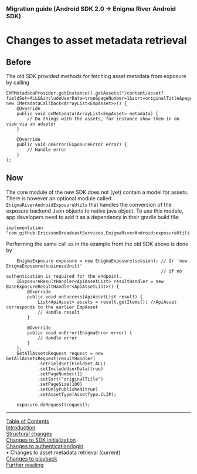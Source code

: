 ### Migration guide (Android SDK 2.0 -> Enigma River Android SDK)
# Changes to asset metadata retrieval
## Before

The old SDK provided methods for fetching asset metadata from exposure by calling
```
EMPMetadataProvider.getInstance().getAssets("/content/asset?fieldSet=ALL&&includeUserData=true&pageNumber=1&sort=originalTitle&pageSize=100&onlyPublished=true&assetType=CLIP", new IMetadataCallback<ArrayList<EmpAsset>>() {
	@Override
    public void onMetadata(ArrayList<EmpAsset> metadata) {
        // Do things with the assets, for instance show them in an view via an adapter
    }

    @Override
    public void onError(ExposureError error) {
        // Handle error
    }
);
```

## Now
The core module of the new SDK does not (yet) contain a model for assets. There is however an
optional module called `EnigmaRiverAndroidExposureUtils` that handles the conversion of the exposure
backend Json objects to native java object. To use this module, app developers need to add it as a
dependency in their gradle build file:
```
implementation "com.github.EricssonBroadcastServices.EnigmaRiverAndroid:exposureUtils:r3.4.3"
```
Performing the same call as in the example from the old SDK above is done by
```
    EnigmaExposure exposure = new EnigmaExposure(session); // Or 'new EnigmaExposure(businessUnit)'
                                                           // if no authentication is required for the endpoint.
    IExposureResultHandler<ApiAssetList> resultHandler = new BaseExposureResultHandler<ApiAssetList>() {
        @Override
        public void onSuccess(ApiAssetList result) {
            List<ApiAsset> assets = result.getItems(); //ApiAsset corresponds to the earlier EmpAsset
            // Handle result
        }

        @Override
        public void onError(EnigmaError error) {
            // Handle error
        }
    };
    GetAllAssetsRequest request = new GetAllAssetsRequest(resultHandler)
            .setFieldSet(FieldSet.ALL)
            .setIncludeUserData(true)
            .setPageNumber(1)
            .setSort("originalTitle")
            .setPageSize(100)
            .setOnlyPublished(true)
            .setAssetType(AssetType.CLIP);

    exposure.doRequest(request);
```


___
[Table of Contents](../index.md)<br/>
[Introduction](introduction.md)<br/>
[Structural changes](structural_changes.md)<br/>
[Changes to SDK initialization](sdk_initialization.md)<br/>
[Changes to authentication/login](login.md)<br/>
&bull; Changes to asset metadata retrieval (current)<br/>
[Changes to playback](playback.md)<br/>
[Further reading](further_reading.md)<br/>
